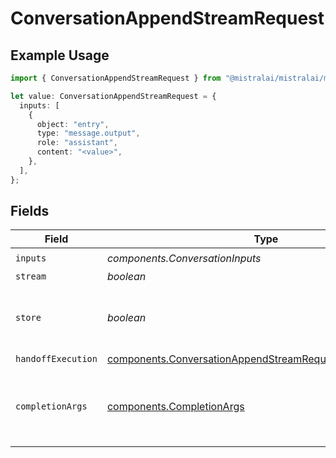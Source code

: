 # ConversationAppendStreamRequest

## Example Usage

```typescript
import { ConversationAppendStreamRequest } from "@mistralai/mistralai/models/components";

let value: ConversationAppendStreamRequest = {
  inputs: [
    {
      object: "entry",
      type: "message.output",
      role: "assistant",
      content: "<value>",
    },
  ],
};
```

## Fields

| Field                                                                                                                                    | Type                                                                                                                                     | Required                                                                                                                                 | Description                                                                                                                              |
| ---------------------------------------------------------------------------------------------------------------------------------------- | ---------------------------------------------------------------------------------------------------------------------------------------- | ---------------------------------------------------------------------------------------------------------------------------------------- | ---------------------------------------------------------------------------------------------------------------------------------------- |
| `inputs`                                                                                                                                 | *components.ConversationInputs*                                                                                                          | :heavy_check_mark:                                                                                                                       | N/A                                                                                                                                      |
| `stream`                                                                                                                                 | *boolean*                                                                                                                                | :heavy_minus_sign:                                                                                                                       | N/A                                                                                                                                      |
| `store`                                                                                                                                  | *boolean*                                                                                                                                | :heavy_minus_sign:                                                                                                                       | Whether to store the results into our servers or not.                                                                                    |
| `handoffExecution`                                                                                                                       | [components.ConversationAppendStreamRequestHandoffExecution](../../models/components/conversationappendstreamrequesthandoffexecution.md) | :heavy_minus_sign:                                                                                                                       | N/A                                                                                                                                      |
| `completionArgs`                                                                                                                         | [components.CompletionArgs](../../models/components/completionargs.md)                                                                   | :heavy_minus_sign:                                                                                                                       | White-listed arguments from the completion API                                                                                           |